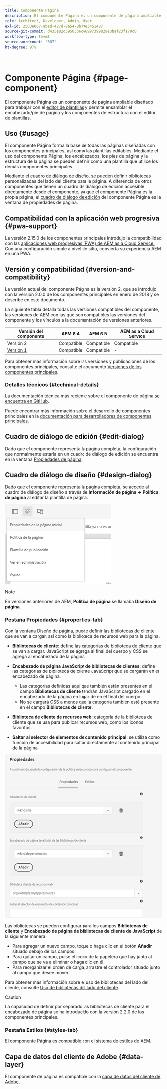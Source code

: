 ```yaml
---
title: Componente Página
description: El componente Página es un componente de página ampliable diseñado para trabajar con el editor de plantillas y permitir que el encabezado/pie de página y los componentes de estructura se ensamblen con el editor de plantillas.
role: Architect, Developer, Admin, User
exl-id: 2503e067-abed-427d-8a54-8b79e3451487
source-git-commit: d435e82d5950336c66997399829e3baf23f170c0
workflow-type: tm+mt
source-wordcount: '687'
ht-degree: 97%

---
```


# Componente Página {#page-component}

El componente Página es un componente de página ampliable diseñado para trabajar con el [editor de plantillas](https://experienceleague.adobe.com/docs/experience-manager-cloud-service/sites/authoring/features/templates.html) y permite ensamblar el encabezado/pie de página y los componentes de estructura con el editor de plantillas.

## Uso {#usage}

El componente Página forma la base de todas las páginas diseñadas con los componentes principales, así como las plantillas editables. Mediante el uso del componente Página, los encabezados, los pies de página y la estructura de la página se pueden definir como una plantilla que utilice los demás componentes principales.

Mediante el [cuadro de diálogo de diseño](#design-dialog), se pueden definir bibliotecas personalizadas del lado del cliente para la página. A diferencia de otros componentes que tienen un cuadro de diálogo de edición accesible directamente desde el componente, ya que el componente Página es la propia página, el [cuadro de diálogo de edición](#edit-dialog) del componente Página es la ventana de propiedades de página.

## Compatibilidad con la aplicación web progresiva {#pwa-support}

La versión 2.15.0 de los componentes principales introdujo la compatibilidad con las [aplicaciones web progresivas (PWA) de AEM as a Cloud Service.](https://experienceleague.adobe.com/docs/experience-manager-cloud-service/sites/authoring/features/enable-pwa.html) Con una configuración simple a nivel de sitio, convierta su experiencia AEM en una PWA.

## Versión y compatibilidad {#version-and-compatibility}

La versión actual del componente Página es la versión 2, que se introdujo con la versión 2.0.0 de los componentes principales en enero de 2018 y se describe en este documento.

La siguiente tabla detalla todas las versiones compatibles del componente, las versiones de AEM con las que son compatibles las versiones del componente y los vínculos a la documentación de versiones anteriores.

| Versión del componente | AEM 6.4 | AEM 6.5 | AEM as a Cloud Service |
|---|---|---|---|
| Versión 2 | Compatible | Compatible | Compatible |
| [Versión 1](v1/page-v1.md) | Compatible | Compatible | - |

Para obtener más información sobre las versiones y publicaciones de los componentes principales, consulte el documento [Versiones de los componentes principales](/help/versions.md).

### Detalles técnicos {#technical-details}

La documentación técnica más reciente sobre el componente de página [se encuentra en GitHub](https://adobe.com/go/aem_cmp_tech_page_v2_es).

Puede encontrar más información sobre el desarrollo de componentes principales en la [documentación para desarrolladores de componentes principales](/help/developing/overview.md).

## Cuadro de diálogo de edición {#edit-dialog}

Dado que el componente representa la página completa, la configuración que normalmente estaría en un cuadro de diálogo de edición se encuentra en la ventana [Propiedades de página](https://experienceleague.adobe.com/docs/experience-manager-cloud-service/sites/authoring/fundamentals/page-properties.html).

## Cuadro de diálogo de diseño {#design-dialog}

Dado que el componente representa la página completa, se accede al cuadro de diálogo de diseño a través de **Información de página -> Política de página** al editar la plantilla de página.

![Política de la página](/help/assets/page-policy.png)

>[!NOTE]
>
>En versiones anteriores de AEM, **Política de página** se llamaba **Diseño de página**.

### Pestaña Propiedades {#properties-tab}

Con la ventana Diseño de página, puede definir las bibliotecas de cliente que se van a cargar, así como la biblioteca de recursos web para la página.

* **Bibliotecas de cliente**: define las categorías de biblioteca de cliente que se van a cargar. JavaScript se agrega al final del cuerpo y CSS se agrega al encabezado de la página.
* **Encabezado de página JavaScript de bibliotecas de clientes**: define las categorías de biblioteca de cliente JavaScript que se cargarán en el encabezado de página.
   * Las categorías definidas aquí que también están presentes en el campo **Bibliotecas de cliente** tendrán JavaScript cargado en el encabezado de la página en lugar de en el final del cuerpo.
   * No se cargará CSS a menos que la categoría también esté presente en el campo **Bibliotecas de cliente**.

* **Biblioteca de cliente de recursos web**: categoría de la biblioteca de cliente que se usa para publicar recursos web, como los iconos favoritos.

* **Saltar al selector de elementos de contenido principal**: se utiliza como función de accesibilidad para saltar directamente al contenido principal de la página

![Cuadro de diálogo de diseño de componente de página](/help/assets/page-design.png)

Las bibliotecas se pueden configurar para los campos **Bibliotecas de cliente** y **Encabezado de página de bibliotecas de cliente de JavaScript** de la siguiente manera:

* Para agregar un nuevo campo, toque o haga clic en el botón **Añadir** situado debajo de los campos.
* Para quitar un campo, pulse el icono de la papelera que hay junto al campo que se va a eliminar o haga clic en él.
* Para reorganizar el orden de carga, arrastre el controlador situado junto al campo que desee mover.

Para obtener más información sobre el uso de bibliotecas del lado del cliente, consulte [Uso de bibliotecas del lado del cliente](https://experienceleague.adobe.com/docs/experience-manager-65/developing/introduction/clientlibs.html?lang=es).

>[!CAUTION]
>
>La capacidad de definir por separado las bibliotecas de cliente para el encabezado de página se ha introducido con la versión 2.2.0 de los componentes principales.

### Pestaña Estilos {#styles-tab}

El componente Página es compatible con el [sistema de estilos](/help/get-started/authoring.md#component-styling) de AEM.

## Capa de datos del cliente de Adobe {#data-layer}

El componente de página es compatible con la [capa de datos del cliente de Adobe.](/help/developing/data-layer/overview.md)
